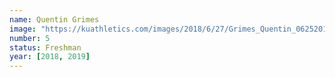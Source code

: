 ```yaml
---
name: Quentin Grimes
image: "https://kuathletics.com/images/2018/6/27/Grimes_Quentin_06252018.jpg?width=182&height=250&mode=crop&anchor=topcenter"
number: 5
status: Freshman
year: [2018, 2019]
---
```

